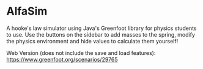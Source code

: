 # AlfaSim
A hooke's law simulator using Java's Greenfoot library for physics students to use.
Use the buttons on the sidebar to add masses to the spring, modify the physics environment and hide values to calculate them yourself!

Web Version (does not include the save and load features): https://www.greenfoot.org/scenarios/29765
